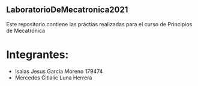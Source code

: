 ## LaboratorioDeMecatronica2021
Este repositorio contiene las práctias realizadas para el curso de Principios de Mecatrónica
# Integrantes:
- Isaias Jesus Garcia Moreno 179474 
- Mercedes Citlalic Luna Herrera

